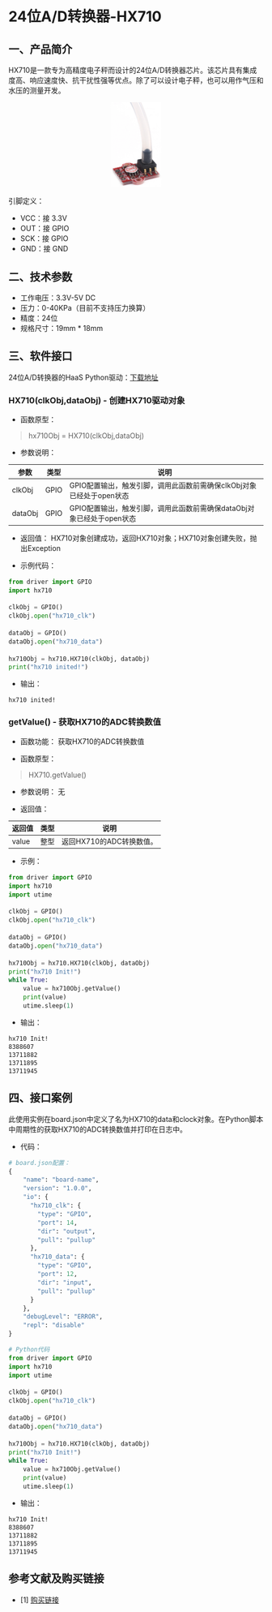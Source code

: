 # 24位A/D转换器-HX710

## 一、产品简介
HX710是一款专为高精度电子秤而设计的24位A/D转换器芯片。该芯片具有集成度高、响应速度快、抗干扰性强等优点。除了可以设计电子秤，也可以用作气压和水压的测量开发。

<div align="center">
<img src="./../../docs/images/hx710-front.png"  width=20%/>
</div>

引脚定义：
* VCC：接 3.3V <br>
* OUT：接 GPIO <br>
* SCK：接 GPIO <br>
* GND：接 GND <br>

## 二、技术参数
* 工作电压：3.3V-5V DC <br>
* 压力：0-40KPa（目前不支持压力换算）<br>
* 精度：24位 <br>
* 规格尺寸：19mm * 18mm <br>

## 三、软件接口
24位A/D转换器的HaaS Python驱动：[下载地址](https://github.com/alibaba/AliOS-Things/tree/master/haas_lib_bundles/python/libraries/hx710)
### HX710(clkObj,dataObj) - 创建HX710驱动对象
* 函数原型：
> hx710Obj = HX710(clkObj,dataObj)

* 参数说明：

|参数|类型|说明|
|-----|----|----|
|clkObj|GPIO|GPIO配置输出，触发引脚，调用此函数前需确保clkObj对象已经处于open状态|
|dataObj|GPIO|GPIO配置输出，触发引脚，调用此函数前需确保dataObj对象已经处于open状态|


* 返回值：
HX710对象创建成功，返回HX710对象；HX710对象创建失败，抛出Exception

* 示例代码：

```python
from driver import GPIO
import hx710

clkObj = GPIO()
clkObj.open("hx710_clk")

dataObj = GPIO()
dataObj.open("hx710_data")

hx710Obj = hx710.HX710(clkObj, dataObj)
print("hx710 inited!")
```

* 输出：
```log
hx710 inited!
```

### getValue() - 获取HX710的ADC转换数值

* 函数功能：
获取HX710的ADC转换数值

* 函数原型：
> HX710.getValue()

* 参数说明：
无

* 返回值：

|返回值|类型|说明|
|-----|----|----|
|value|整型|返回HX710的ADC转换数值。|

* 示例：

```python
from driver import GPIO
import hx710
import utime

clkObj = GPIO()
clkObj.open("hx710_clk")

dataObj = GPIO()
dataObj.open("hx710_data")

hx710Obj = hx710.HX710(clkObj, dataObj)
print("hx710 Init!")
while True:
    value = hx710Obj.getValue()
    print(value)
    utime.sleep(1)
```

* 输出：
```log
hx710 Init!
8388607
13711882
13711895
13711945
```

## 四、接口案例
此使用实例在board.json中定义了名为HX710的data和clock对象。在Python脚本中周期性的获取HX710的ADC转换数值并打印在日志中。

* 代码：
```python
# board.json配置：
{
    "name": "board-name",
    "version": "1.0.0",
    "io": {
      "hx710_clk": {
        "type": "GPIO",
        "port": 14,
        "dir": "output",
        "pull": "pullup"
      },
      "hx710_data": {
        "type": "GPIO",
        "port": 12,
        "dir": "input",
        "pull": "pullup"
      }
    },
    "debugLevel": "ERROR",
    "repl": "disable"
}

```
```python
# Python代码
from driver import GPIO
import hx710
import utime

clkObj = GPIO()
clkObj.open("hx710_clk")

dataObj = GPIO()
dataObj.open("hx710_data")

hx710Obj = hx710.HX710(clkObj, dataObj)
print("hx710 Init!")
while True:
    value = hx710Obj.getValue()
    print(value)
    utime.sleep(1)
```

* 输出：
```log
hx710 Init!
8388607
13711882
13711895
13711945
```

## 参考文献及购买链接
* [1] [购买链接](https://detail.tmall.com/item.htm?spm=a1z10.3-b-s.w4011-23941273512.41.70cf6dcbBal5tB&id=627540143212&rn=6c17e68fa2c732f8b564f08bc0edb6e3&abbucket=15)
